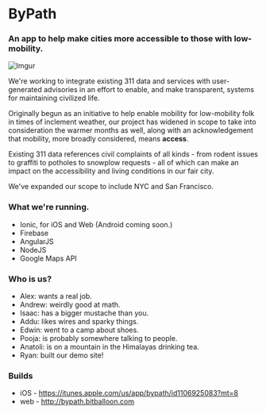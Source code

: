 # ByPath

### An app to help make cities more accessible to those with low-mobility.

![Imgur](http://i.imgur.com/WSI4l7y.png)

We're working to integrate existing 311 data and services with user-generated advisories in an effort to enable, and make transparent, systems for maintaining civilized life.

Originally begun as an initiative to help enable mobility for low-mobility folk in times of inclement weather, our project has widened in scope to take into consideration the warmer months as well, along with an acknowledgement that mobility, more broadly considered, means __access__.

Existing 311 data references civil complaints of all kinds - from rodent issues to graffiti to potholes to snowplow requests - all of which can make an impact on the accessibility and living conditions in our fair city.

We've expanded our scope to include NYC and San Francisco.

### What we're running.
- Ionic, for iOS and Web (Android coming soon.)
- Firebase
- AngularJS
- NodeJS
- Google Maps API

### Who is us?
- Alex: wants a real job.
- Andrew: weirdly good at math.
- Isaac: has a bigger mustache than you.
- Addu: likes wires and sparky things.
- Edwin: went to a camp about shoes.
- Pooja: is probably somewhere talking to people.
- Anatoli: is on a mountain in the Himalayas drinking tea.
- Ryan: built our demo site!

### Builds
- iOS - https://itunes.apple.com/us/app/bypath/id1106925083?mt=8
- web - http://bypath.bitballoon.com
